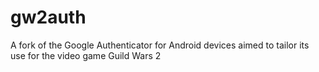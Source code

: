 gw2auth
=======

A fork of the Google Authenticator for Android devices aimed to tailor its use for the video game Guild Wars 2